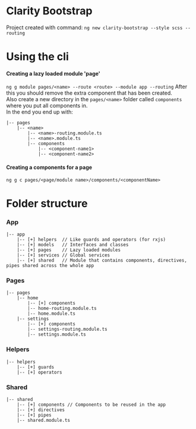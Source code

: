 # Clarity Bootstrap
Project created with command: `ng new clarity-bootstrap --style scss --routing`

# Using the cli
#### Creating a lazy loaded module 'page'
```ng g module pages/<name> --route <route> --module app --routing```
After this you should remove the extra component that has been created.  
Also create a new directory in the `pages/<name>` folder called `components` where you put all components in.  
In the end you end up with:
```
|-- pages
    |-- <name>
        |-- <name>-routing.module.ts
        |-- <name>.module.ts
        |-- components
            |-- <component-name1>
            |-- <component-name2>
```

#### Creating a components for a page
`ng g c pages/<page/module name>/components/<componentName>`

# Folder structure
### App
```
|-- app
    |-- [+] helpers  // Like guards and operators (for rxjs)
    |-- [+] models   // Interfaces and classes
    |-- [+] pages    // Lazy loaded modules
    |-- [+] services // Global services
    |-- [+] shared   // Module that contains components, directives, pipes shared across the whole app
```

### Pages
```
|-- pages
    |-- home
        |-- [+] components
        |-- home-routing.module.ts
        |-- home.module.ts
    |-- settings
        |-- [+] components
        |-- settings-routing.module.ts
        |-- settings.module.ts
```

### Helpers
```
|-- helpers
    |-- [+] guards
    |-- [+] operators
```
### Shared
```
|-- shared
    |-- [+] components // Components to be reused in the app
    |-- [+] directives
    |-- [+] pipes
    |-- shared.module.ts
```